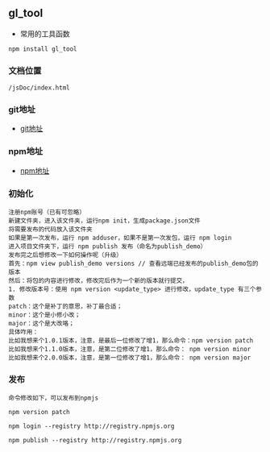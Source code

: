 <!--
 * @author: linzl
 * @method: 
 * @param: 
 * @Date: 2021-04-21 18:16:27
 * @return: 
-->
## gl_tool

* 常用的工具函数

```
npm install gl_tool
```

### 文档位置

    /jsDoc/index.html

### git地址

- [git地址](https://github.com/linzl008/gl_tool)

### npm地址

- [npm地址](https://www.npmjs.com/package/gl_tool)

### 初始化

    注册npm账号（已有可忽略）
    新建文件夹，进入该文件夹，运行npm init，生成package.json文件
    将需要发布的代码放入该文件夹
    如果是第一次发布，运行 npm adduser，如果不是第一次发包，运行 npm login
    进入项目文件夹下，运行 npm publish 发布（命名为publish_demo）
    发布完之后想修改一下如何操作呢（升级）
    首先：npm view publish_demo versions // 查看远端已经发布的publish_demo包的版本
    然后：将包的内容进行修改，修改完后作为一个新的版本就行提交，
    1. 修改版本号：使用 npm version <update_type> 进行修改，update_type 有三个参数
    patch：这个是补丁的意思，补丁最合适；
    minor：这个是小修小改；
    major：这个是大改咯；
    具体咋用：
    比如我想来个1.0.1版本，注意，是最后一位修改了增1，那么命令：npm version patch
    比如我想来个1.1.0版本，注意，是第二位修改了增1，那么命令： npm version minor
    比如我想来个2.0.0版本，注意，是第一位修改了增1，那么命令： npm version major

### 发布
    命令修改如下，可以发布到npmjs

    npm version patch
    
    npm login --registry http://registry.npmjs.org

    npm publish --registry http://registry.npmjs.org

